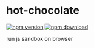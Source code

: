 # hot-chocolate
[![npm version](https://img.shields.io/npm/v/hot-chocolate.svg?maxAge=3600)](https://www.npmjs.org/package/hot-chocolate)
[![npm download](https://img.shields.io/npm/dm/hot-chocolate.svg?maxAge=3600)](https://www.npmjs.org/package/hot-chocolate)

run js sandbox on browser

